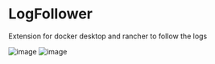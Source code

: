 # LogFollower
Extension for docker desktop and rancher to follow the logs

![image](https://github.com/user-attachments/assets/ef2f55e7-724e-4ccb-aef4-ba34fd2f7626)
![image](https://github.com/user-attachments/assets/8ba86589-1770-4c6d-82ec-9ab3929b5dd7)
